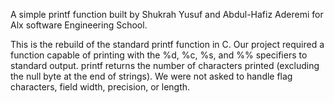 A simple printf function built by Shukrah Yusuf and Abdul-Hafiz Aderemi for Alx software Engineering School.

This is the rebuild of the standard printf function in C. Our project required a function capable of printing with the %d, %c, %s, and %% specifiers to standard output. printf returns the number of characters printed (excluding the null byte at the end of strings). We were not asked to handle flag characters, field width, precision, or length.
